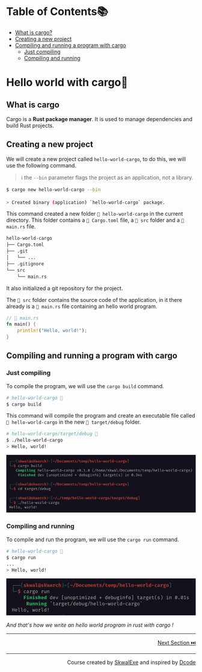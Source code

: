 # Table of Contents📚
- [What is cargo?](#what-is-cargo)
- [Creating a new project](#creating-a-new-project)
- [Compiling and running a program with cargo](#compiling-and-running-a-program-with-cargo)
    - [Just compiling](#just-compiling)
    - [Compiling and running](#compiling-and-running)

# Hello world with cargo🚢
## What is cargo
Cargo is a **Rust package manager**. It is used to manage dependencies and build Rust projects.
## Creating a new project
We will create a new project called `hello-world-cargo`, to do this, we will use the following command.
> ℹ️ the `--bin` parameter flags the project as an application, not a library.
```bash
$ cargo new hello-world-cargo --bin

> Created binary (application) `hello-world-cargo` package.
```
This command created a new folder `📂 hello-world-cargo` in the current directory.
This folder contains a `📄 Cargo.toml` file, a `📂 src` folder and a `📄 main.rs` file.

```bash
hello-world-cargo
├── Cargo.toml
├── .git
│   └── ...
├── .gitignore
└── src
    └── main.rs
```

It also initialized a git repository for the project.

The `📂 src` folder contains the source code of the application, in it there already is a `📄 main.rs` file containing an hello world program.

```rust
// 📄 main.rs
fn main() {
    println!("Hello, world!");
}
```
## Compiling and running a program with cargo
### Just compiling
To compile the program, we will use the `cargo build` command.
```bash
# hello-world-cargo 📂
$ cargo build
```
This command will compile the program and create an executable file called `📄 hello-world-cargo` in the new `📂 target/debug` folder.

```bash
# hello-world-cargo/target/debug 📂
$ ./hello-world-cargo
> Hello, world!
```
![](1.png)
### Compiling and running
To compile and run the program, we will use the `cargo run` command.
```bash
# hello-world-cargo 📂
$ cargo run
...
> Hello, world!
```
![](2.png)

*And that's how we write an hello world program in rust with cargo !*


---

<p align="right"><a href="https://github.com/SkwalExe/learn-rust/tree/main/course/variables">Next Section ⏭️</a></p>

---


<p align="right">Course created by <a href="https://github.com/SkwalExe/" target="_blank">SkwalExe</a> and inspired by <a href="https://www.youtube.com/watch?v=vOMJlQ5B-M0&list=PLVvjrrRCBy2JSHf9tGxGKJ-bYAN_uDCUL" target="_blank">Dcode</a></p>